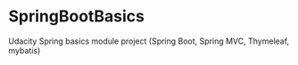 # SpringBootBasics
Udacity Spring basics module project (Spring Boot, Spring MVC, Thymeleaf, mybatis)
